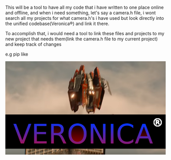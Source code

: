 This will be a tool to have all my code that i have written to one place online and offline, and when i need something, let's say a camera.h file, i wont search all my projects for what camera.h's i have used but look directly into the unified codebase(Veronica®) and link it there.


To accomplish that, i would need a tool to link these files and projects to my new project that needs them(link the camera.h file to my current project) and keep track of changes

e.g pip like

![Veronica® Logo](./Veronica_logo.png)

